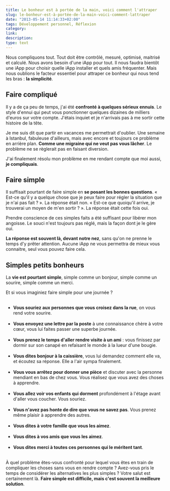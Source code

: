 ```yaml
---
title: Le bonheur est à portée de la main, voici comment l'attraper
slug: le-bonheur-est-à-portée-de-la-main-voici-comment-lattraper
date: "2013-05-14 11:14:33+02:00"
tags: Développement personnel, Réflexion
category: 
link: 
description: 
type: text
---
```


<p><p>Nous compliquons tout. Tout doit être contrôlé, mesuré, optimisé, maitrisé et calculé. Nous avons besoin d'une iApp pour tout. Il nous faudra bientôt une iApp pour choisir quelle iApp installer et quels amis fréquenter. Mais nous oublions le facteur essentiel pour attraper ce bonheur qui nous tend les bras : <strong>la simplicité</strong>.</p></p>
<!-- TEASER_END -->
<p><h2>Faire compliqué</h2></p>

<p><p>Il y a de ça peu de temps, j'ai été <strong>confronté à quelques sérieux ennuis</strong>. Le style d'ennui qui peut vous ponctionner quelques dizaines de milliers d'euros sur votre compte. J'étais inquiet et je n'arrivais pas à me sortir cette histoire de la tête.</p></p>

<p><p>Je me suis dit que partir en vacances me permettrait d'oublier. Une semaine à Istanbul, fabuleuse d'ailleurs, mais avec encore et toujours ce problème en arrière plan. <strong>Comme une migraine qui ne veut pas vous lâcher</strong>. Le problème ne se règlerait pas en faisant diversion.</p></p>

<p><p>J'ai finalement résolu mon problème en me rendant compte que moi aussi, <strong>je compliquais</strong>.</p></p>

<p><h2>Faire simple</h2></p>

<p><p>Il suffisait pourtant de faire simple en <strong>se posant les bonnes questions</strong>. « Est-ce qu'il y a quelque chose que je peux faire pour régler la situation que je n'ai pas fait ? ». La réponse était non. « Est-ce que quoiqu'il arrive, je trouverai un moyen de m'en sortir ? ». La réponse était cette fois oui.</p></p>

<p><p>Prendre conscience de ces simples faits a été suffisant pour libérer mon angoisse. Le souci n'est toujours pas réglé, mais la façon dont je le gère oui.</p></p>

<p><p><strong>La réponse est souvent là, devant notre nez</strong>, sans qu'on ne prenne le temps d'y prêter attention. Aucune iApp ne vous permettra de mieux vous connaitre, seul vous pouvez faire cela.</p></p>

<p><h2>Simples petits bonheurs</h2></p>

<p><p>La <strong>vie est pourtant simple</strong>, simple comme un bonjour, simple comme un sourire, simple comme un merci.</p></p>

<p><p>Et si vous imaginiez faire simple pour une journée ?</p></p>

<p><ul><br /><li><strong>Vous souriez aux personnes que vous croisez dans la rue</strong>, on vous rend votre sourire.</li><br /><li><strong>Vous envoyez une lettre par la poste</strong> à une connaissance chère à votre cœur, vous lui faites passer une superbe journée.</li><br /><li><strong>Vous prenez le temps d'aller rendre visite à un ami</strong> : vous finissez par dormir sur son canapé en refaisant le monde à la lueur d'une bougie.</li><br /><li><strong>Vous dites bonjour à la caissière</strong>, vous lui demandez comment elle va, et écoutez sa réponse. Elle a l'air sympa finalement.</li><br /><li><strong>Vous vous arrêtez pour donner une pièce</strong> et discuter avec la personne mendiant en bas de chez vous. Vous réalisez que vous avez des choses à apprendre.</li><br /><li><strong>Vous allez voir vos enfants qui dorment</strong> profondément à l'étage avant d'aller vous coucher. Vous souriez.</li><br /><li><strong>Vous n'avez pas honte de dire que vous ne savez pas</strong>. Vous prenez même plaisir à apprendre des autres.</li><br /><li><strong>Vous dites à votre famille que vous les aimez</strong>.</li><br /><li><strong>Vous dites à vos amis que vous les aimez</strong>.</li><br /><li><strong>Vous dites merci à toutes ces personnes qui le méritent tant</strong>.</li><br /></ul></p>

<p><p>À quel problème êtes-vous confronté pour lequel vous êtes en train de compliquer les choses sans vous en rendre compte ? Avez-vous pris le temps de considérer les alternatives les plus simples ? Votre salut est certainement là. <strong>Faire simple est difficile, mais c'est souvent la meilleure solution</strong>.</p></p>
